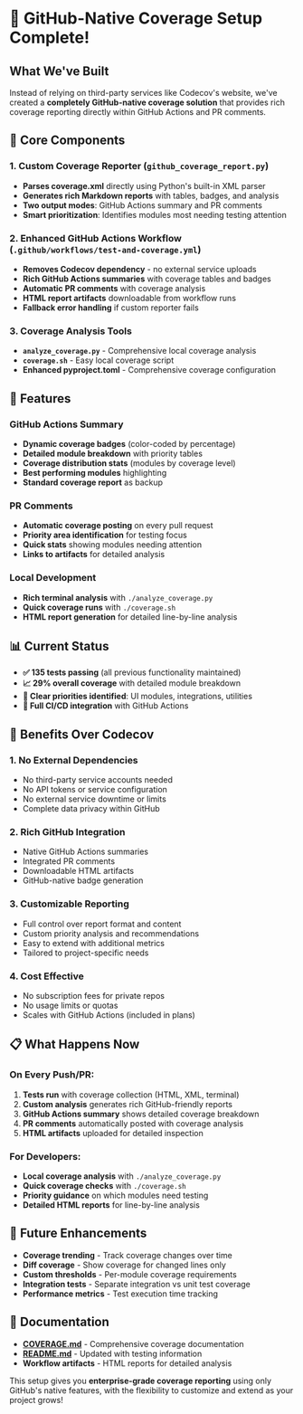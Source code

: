 # 🎉 GitHub-Native Coverage Setup Complete!

## What We've Built

Instead of relying on third-party services like Codecov's website, we've created a **completely GitHub-native coverage solution** that provides rich coverage reporting directly within GitHub Actions and PR comments.

## 🔧 Core Components

### 1. Custom Coverage Reporter (`github_coverage_report.py`)

- **Parses coverage.xml** directly using Python's built-in XML parser
- **Generates rich Markdown reports** with tables, badges, and analysis
- **Two output modes**: GitHub Actions summary and PR comments
- **Smart prioritization**: Identifies modules most needing testing attention

### 2. Enhanced GitHub Actions Workflow (`.github/workflows/test-and-coverage.yml`)

- **Removes Codecov dependency** - no external service uploads
- **Rich GitHub Actions summaries** with coverage tables and badges
- **Automatic PR comments** with coverage analysis
- **HTML report artifacts** downloadable from workflow runs
- **Fallback error handling** if custom reporter fails

### 3. Coverage Analysis Tools

- **`analyze_coverage.py`** - Comprehensive local coverage analysis
- **`coverage.sh`** - Easy local coverage script
- **Enhanced pyproject.toml** - Comprehensive coverage configuration

## 🚀 Features

### GitHub Actions Summary

- **Dynamic coverage badges** (color-coded by percentage)
- **Detailed module breakdown** with priority tables
- **Coverage distribution stats** (modules by coverage level)
- **Best performing modules** highlighting
- **Standard coverage report** as backup

### PR Comments

- **Automatic coverage posting** on every pull request
- **Priority area identification** for testing focus
- **Quick stats** showing modules needing attention
- **Links to artifacts** for detailed analysis

### Local Development

- **Rich terminal analysis** with `./analyze_coverage.py`
- **Quick coverage runs** with `./coverage.sh`
- **HTML report generation** for detailed line-by-line analysis

## 📊 Current Status

- **✅ 135 tests passing** (all previous functionality maintained)
- **📈 29% overall coverage** with detailed module breakdown
- **🎯 Clear priorities identified**: UI modules, integrations, utilities
- **🔧 Full CI/CD integration** with GitHub Actions

## 🎯 Benefits Over Codecov

### 1. **No External Dependencies**

- No third-party service accounts needed
- No API tokens or service configuration
- No external service downtime or limits
- Complete data privacy within GitHub

### 2. **Rich GitHub Integration**

- Native GitHub Actions summaries
- Integrated PR comments
- Downloadable HTML artifacts
- GitHub-native badge generation

### 3. **Customizable Reporting**

- Full control over report format and content
- Custom priority analysis and recommendations
- Easy to extend with additional metrics
- Tailored to project-specific needs

### 4. **Cost Effective**

- No subscription fees for private repos
- No usage limits or quotas
- Scales with GitHub Actions (included in plans)

## 📋 What Happens Now

### On Every Push/PR:

1. **Tests run** with coverage collection (HTML, XML, terminal)
2. **Custom analysis** generates rich GitHub-friendly reports
3. **GitHub Actions summary** shows detailed coverage breakdown
4. **PR comments** automatically posted with coverage analysis
5. **HTML artifacts** uploaded for detailed inspection

### For Developers:

- **Local coverage analysis** with `./analyze_coverage.py`
- **Quick coverage checks** with `./coverage.sh`
- **Priority guidance** on which modules need testing
- **Detailed HTML reports** for line-by-line analysis

## 🔮 Future Enhancements

- **Coverage trending** - Track coverage changes over time
- **Diff coverage** - Show coverage for changed lines only
- **Custom thresholds** - Per-module coverage requirements
- **Integration tests** - Separate integration vs unit test coverage
- **Performance metrics** - Test execution time tracking

## 📖 Documentation

- **[COVERAGE.md](COVERAGE.md)** - Comprehensive coverage documentation
- **[README.md](README.md)** - Updated with testing information
- **Workflow artifacts** - HTML reports for detailed analysis

This setup gives you **enterprise-grade coverage reporting** using only GitHub's native features, with the flexibility to customize and extend as your project grows!
